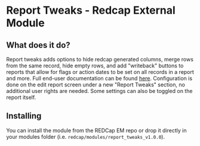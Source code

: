 # Report Tweaks - Redcap External Module

## What does it do?

Report tweaks adds options to hide redcap generated columns, merge rows from the same record, hide empty rows, and add "writeback" buttons to reports that allow for flags or action dates to be set on all records in a report and more. Full end-user documentation can be found [here](https://aanunez.io/report-tweaks.html). Configuration is done on the edit report screen under a new "Report Tweaks" section, no additional user rights are needed. Some settings can also be toggled on the report itself.

## Installing

You can install the module from the REDCap EM repo or drop it directly in your modules folder (i.e. `redcap/modules/report_tweaks_v1.0.0`).
